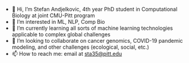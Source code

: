 - 👋 Hi, I’m Stefan Andjelkovic, 4th year PhD student in Computational Biology at joint CMU-Pitt program
- 👀 I’m interested in ML, NLP, Comp Bio
- 🌱 I’m currently learning all sorts of machine learning technologies applicable to complex global challenges
- 💞️ I’m looking to collaborate on cancer genomics, COVID-19 pandemic modeling, and other challenges (ecological, social, etc.)
- 📫 How to reach me: email at sta35@pitt.edu

<!---
Stefan-Andjelkovic/Stefan-Andjelkovic is a ✨ special ✨ repository because its `README.md` (this file) appears on your GitHub profile.
You can click the Preview link to take a look at your changes.
--->
